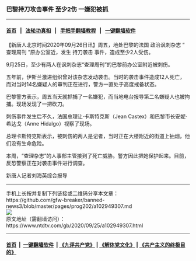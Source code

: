 ### 巴黎持刀攻击事件 至少2伤  一嫌犯被抓
------------------------

#### [首页](https://github.com/gfw-breaker/banned-news3/blob/master/README.md) &nbsp;&nbsp;|&nbsp;&nbsp; [法轮功真相](https://github.com/begood0513/basic/blob/master/README.md)  &nbsp;&nbsp;|&nbsp;&nbsp; [手把手翻墙教程](https://github.com/gfw-breaker/guides/wiki)  &nbsp;&nbsp;|&nbsp;&nbsp; [一键翻墙软件](https://github.com/gfw-breaker/nogfw/blob/master/README.md)  



<div><div class="post_content" itemprop="articleBody">
 <p>
  【新唐人北京时间2020年09月26日讯】周五，地处巴黎的法国
  <ok href="https://www.ntdtv.com/gb/政治讽刺杂志.htm">
   政治讽刺杂志
  </ok>
  “
  <ok href="https://www.ntdtv.com/gb/查理周刊.htm">
   查理周刊
  </ok>
  ”原办公室近，发生
  <ok href="https://www.ntdtv.com/gb/持刀袭击.htm">
   持刀袭击
  </ok>
  事件，造成至少2人受伤。
 </p>
 <p>
  9月25日，至少有两人在讽刺杂志“查理周刊”的巴黎前办公室附近被刺伤。
 </p>
 <p>
  五年前，伊斯兰激进组织曾对该杂志发动袭击。当时的袭击事件造成12人死亡，而对当时14名嫌疑人的审判正在进行，警方一直处于高度戒备状态。
 </p>
 <p>
  巴黎警方表示，周五当天就抓捕了一名嫌犯，而当地电台报导第二名嫌疑人也被拘捕。现场发现了一把砍刀。
 </p>
 <p>
  刺伤事件发生后不久，法国总理让·卡斯特克斯（Jean Castex）和巴黎市长安妮·希达戈（Anne Hidalgo）视察了现场。
 </p>
 <p>
  总理卡斯特克斯表示，被刺伤的两人是记者，当时正在大楼附近的街道上抽烟，他们没有生命危险。
 </p>
 <p>
  本周，“查理杂志”的人事部主管接到了死亡威胁。警方因此把她保护起来。目前，反恐警察正在对袭击事件进行调查。
 </p>
 <p>
  新唐人记者刘海英综合报导
 </p>
 <div class="single_ad">
 </div>
</div>
</div>
<hr/>
手机上长按并复制下列链接或二维码分享本文章：<br/>
https://github.com/gfw-breaker/banned-news3/blob/master/pages/prog202/a102949307.md <br/>
<a href='https://github.com/gfw-breaker/banned-news3/blob/master/pages/prog202/a102949307.md'><img src='https://github.com/gfw-breaker/banned-news3/blob/master/pages/prog202/a102949307.md.png'/></a> <br/>
原文地址（需翻墙访问）：https://www.ntdtv.com/gb/2020/09/25/a102949307.html


------------------------
#### [首页](https://github.com/gfw-breaker/banned-news3/blob/master/README.md) &nbsp;|&nbsp; [一键翻墙软件](https://github.com/gfw-breaker/nogfw/blob/master/README.md) &nbsp;| [《九评共产党》](https://github.com/gfw-breaker/9ping.md/blob/master/README.md#九评之一评共产党是什么) | [《解体党文化》](https://github.com/gfw-breaker/jtdwh.md/blob/master/README.md) | [《共产主义的终极目的》](https://github.com/gfw-breaker/gczydzjmd.md/blob/master/README.md)


<img src='http://gfw-breaker.win/banned-news3/pages/prog202/a102949307.md' width='0px' height='0px'/>
